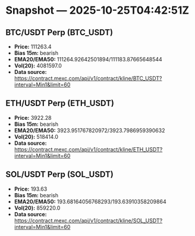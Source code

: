 # Snapshot — 2025-10-25T04:42:51Z

## BTC/USDT Perp (BTC_USDT)
- **Price:** 111263.4
- **Bias 15m:** bearish
- **EMA20/EMA50:** 111264.92642501894/111183.87665648544
- **Vol(20):** 4081597.0
- **Data source:** https://contract.mexc.com/api/v1/contract/kline/BTC_USDT?interval=Min1&limit=60

## ETH/USDT Perp (ETH_USDT)
- **Price:** 3922.28
- **Bias 15m:** bearish
- **EMA20/EMA50:** 3923.951767820972/3923.7986959390632
- **Vol(20):** 518414.0
- **Data source:** https://contract.mexc.com/api/v1/contract/kline/ETH_USDT?interval=Min1&limit=60

## SOL/USDT Perp (SOL_USDT)
- **Price:** 193.63
- **Bias 15m:** bearish
- **EMA20/EMA50:** 193.68164056768293/193.63910358209864
- **Vol(20):** 859220.0
- **Data source:** https://contract.mexc.com/api/v1/contract/kline/SOL_USDT?interval=Min1&limit=60
